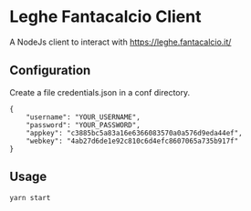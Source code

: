 # Leghe Fantacalcio Client

A NodeJs client to interact with https://leghe.fantacalcio.it/

## Configuration

Create a file credentials.json in a conf directory.

```
{
    "username": "YOUR_USERNAME",
    "password": "YOUR_PASSWORD",
    "appkey": "c3885bc5a83a16e6366083570a0a576d9eda44ef",
    "webkey": "4ab27d6de1e92c810c6d4efc8607065a735b917f"
}

```

## Usage

```
yarn start
```

